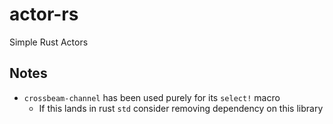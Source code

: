 # actor-rs

Simple Rust Actors

## Notes

- `crossbeam-channel` has been used purely for its `select!` macro
  - If this lands in rust `std` consider removing dependency on this library
